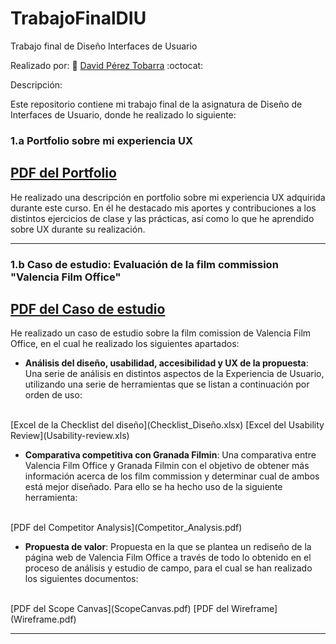 # TrabajoFinalDIU
Trabajo final de Diseño Interfaces de Usuario

Realizado por: :bust_in_silhouette: [ David Pérez Tobarra](https://github.com/ParadoxalGlitch)     :octocat:





Descripción: 

Este repositorio contiene mi trabajo final de la asignatura de Diseño de Interfaces de Usuario, donde he realizado lo siguiente:


### 1.a Portfolio sobre mi experiencia UX
[PDF del Portfolio](Mi_Experiencia_UX.pdf)
-----

He realizado una descripción en portfolio sobre mi experiencia UX adquirida durante este curso. En él he destacado mis aportes y contribuciones a los distintos ejercicios de clase y las prácticas, así como lo que he aprendido sobre UX durante su realización.

----- 



### 1.b Caso de estudio: Evaluación de la film commission "Valencia Film Office"
[PDF del Caso de estudio](Caso_de_estudio_Film_commission.pdf)
-----

He realizado un caso de estudio sobre la film comission de Valencia Film Office, en el cual he realizado los siguientes apartados:

* **Análisis del diseño, usabilidad, accesibilidad y UX de la propuesta**: Una serie de análisis en distintos aspectos de la Experiencia de Usuario, utilizando una serie de herramientas que se listan a continuación por orden de uso:
<br>
  [Excel de la Checklist del diseño](Checklist_Diseño.xlsx)
  [Excel del Usability Review](Usability-review.xls)

* **Comparativa competitiva con Granada Filmin**: Una comparativa entre Valencia Film Office y Granada Filmin con el objetivo de obtener más información acerca de los film commission y determinar cual de ambos está mejor diseñado. Para ello se ha hecho uso de la siguiente herramienta:
<br>
  [PDF del Competitor Analysis](Competitor_Analysis.pdf)

* **Propuesta de valor**: Propuesta en la que se plantea un rediseño de la página web de Valencia Film Office a través de todo lo obtenido en el proceso de análisis y estudio de campo, para el cual se han realizado los siguientes documentos:
<br>
  [PDF del Scope Canvas](ScopeCanvas.pdf)
  [PDF del Wireframe](Wireframe.pdf)

----- 




